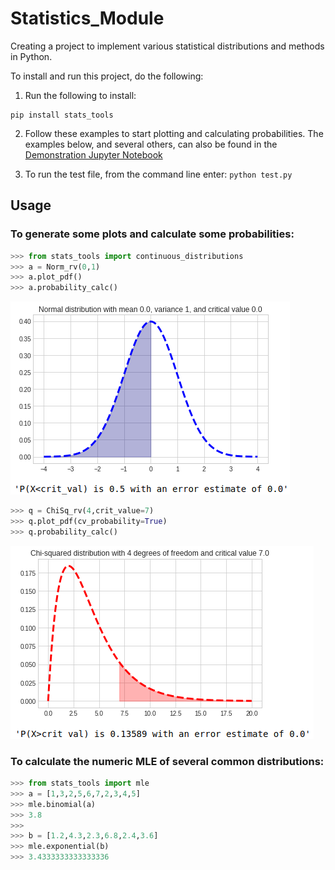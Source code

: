 # Statistics_Module
Creating a project to implement various statistical distributions and methods in Python.

To install and run this project, do the following:
1. Run the following to install: 

``` 
pip install stats_tools 
```

2. Follow these examples to start plotting and calculating probabilities. The examples below, and several others, can also be found in the  [Demonstration Jupyter Notebook](https://github.com/WillTirone/Statistics_Module/blob/main/demonstrations/Demonstration.ipynb)

3. To run the test file, from the command line enter: ```python test.py```

## Usage

### To generate some plots and calculate some probabilities: 

```python
>>> from stats_tools import continuous_distributions
>>> a = Norm_rv(0,1)
>>> a.plot_pdf()
>>> a.probability_calc()
```
![link](https://github.com/WillTirone/Statistics_Module/blob/main/demonstrations/output_images/N(0%2C1)_plot.png)

```python
>>> q = ChiSq_rv(4,crit_value=7)
>>> q.plot_pdf(cv_probability=True)
>>> q.probability_calc()
```
![link](https://github.com/WillTirone/Statistics_Module/blob/main/demonstrations/output_images/X-sqr(4).png)

### To calculate the numeric MLE of several common distributions: 

```python 
>>> from stats_tools import mle 
>>> a = [1,3,2,5,6,7,2,3,4,5]
>>> mle.binomial(a)
>>> 3.8
>>> 
>>> b = [1.2,4.3,2.3,6.8,2.4,3.6]
>>> mle.exponential(b) 
>>> 3.4333333333333336
```
